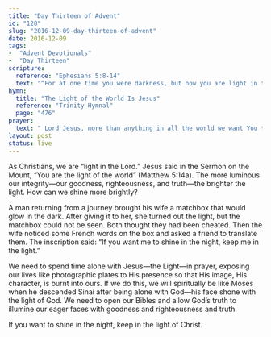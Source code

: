 ```yaml
---
title: "Day Thirteen of Advent"
id: "128"
slug: "2016-12-09-day-thirteen-of-advent"
date: 2016-12-09
tags:
-  "Advent Devotionals"
-  "Day Thirteen"
scripture:
  reference: "Ephesians 5:8-14"
  text: "“For at one time you were darkness, but now you are light in the Lord. Walk as children of light (for the fruit of light is found in all that is good and right and true), and try to discern what is pleasing to the Lord. Take no part in the unfruitful works of darkness, but instead expose them. For it is shameful even to speak of the things that they do in secret. But when anything is exposed by the light, it becomes visible, for anything that becomes visible is light. Therefore it says, ‘Awake, O sleeper, and arise from the dead, and Christ will shine on you.’”"
hymn:
  title: "The Light of the World Is Jesus"
  reference: "Trinity Hymnal"
  page: "476"
prayer:
  text: " Lord Jesus, more than anything in all the world we want You to see the fulfillment of Your work in us and in all creation, for Your glory. So we join in calling out, “Come, Lord Jesus.” Amen."
layout: post
status: live
---
```


As Christians, we are “light in the Lord.” Jesus said in the Sermon on the Mount, “You are the light of the world” (Matthew 5:14a). The more luminous our integrity—our goodness, righteousness, and truth—the brighter the light. How can we shine more brightly?

A man returning from a journey brought his wife a matchbox that would glow in the dark. After giving it to her, she turned out the light, but the matchbox could not be seen. Both thought they had been cheated. Then the wife noticed some French words on the box and asked a friend to translate them. The inscription said: “If you want me to shine in the night, keep me in the light.”

We need to spend time alone with Jesus—the Light—in prayer, exposing our lives like photographic plates to His presence so that His image, His character, is burnt into ours. If we do this, we will spiritually be like Moses when he descended Sinai after being alone with God—his face shone with the light of God. We need to open our Bibles and allow God’s truth to illumine our eager faces with goodness and righteousness and truth.

If you want to shine in the night, keep in the light of Christ.
